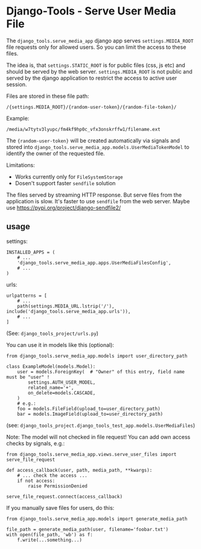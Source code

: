 # Django-Tools - Serve User Media File

The `django_tools.serve_media_app` django app serves `settings.MEDIA_ROOT` file requests only for allowed users. So you can limit the access to these files.

The idea is, that `settings.STATIC_ROOT` is for public files (css, js etc) and should be served by the web server.
`settings.MEDIA_ROOT` is not public and served by the django application to restrict the access to active user session.

Files are stored in these file path:

```
/{settings.MEDIA_ROOT}/{random-user-token}/{random-file-token}/
```

Example:

```
/media/w7tytv3lyupc/fm4kf9hp0c_vfx3onskrffw1/filename.ext
```

The `{random-user-token}` will be created automatically via signals and stored into `django_tools.serve_media_app.models.UserMediaTokenModel` to identify the owner of the requested file.


Limitations:

* Works currently only for `FileSystemStorage`
* Dosen't support faster `sendfile` solution

The files served by streaming HTTP response. But serve files from the application is slow.
It's faster to use `sendfile` from the web server.
Maybe use https://pypi.org/project/django-sendfile2/


## usage


settings:
```
INSTALLED_APPS = (
    # ...
    'django_tools.serve_media_app.apps.UserMediaFilesConfig',
    # ...
)
```


urls:
```
urlpatterns = [
    # ...
    path(settings.MEDIA_URL.lstrip('/'), include('django_tools.serve_media_app.urls')),
    # ...
]
```
(See: `django_tools_project/urls.py`)


You can use it in models like this (optional):
```
from django_tools.serve_media_app.models import user_directory_path

class ExampleModel(models.Model):
    user = models.ForeignKey(  # "Owner" of this entry, field name must be "user" !
        settings.AUTH_USER_MODEL,
        related_name='+',
        on_delete=models.CASCADE,
    )
    # e.g.:
    foo = models.FileField(upload_to=user_directory_path)
    bar = models.ImageField(upload_to=user_directory_path)
```
(see: ```django_tools_project.django_tools_test_app.models.UserMediaFiles```)

Note: The model will not checked in file request!
You can add own access checks by signals, e.g.:
```
from django_tools.serve_media_app.views.serve_user_files import serve_file_request

def access_callback(user, path, media_path, **kwargs):
    # ... check the access ...
    if not access:
        raise PermissionDenied

serve_file_request.connect(access_callback)
```


If you manually save files for users, do this:
```
from django_tools.serve_media_app.models import generate_media_path

file_path = generate_media_path(user, filename='foobar.txt')
with open(file_path, 'wb') as f:
    f.write(...something...)
```



